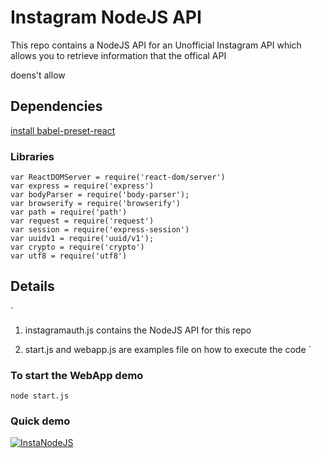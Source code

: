 # Instagram NodeJS API

This repo contains a NodeJS API for an Unofficial Instagram API which allows you to retrieve information that the offical API

doens't allow

## Dependencies

[install babel-preset-react](https://babeljs.io/docs/en/babel-preset-react.html)

### Libraries
```
var ReactDOMServer = require('react-dom/server')
var express = require('express')
var bodyParser = require('body-parser');
var browserify = require('browserify')
var path = require('path')
var request = require('request')
var session = require('express-session')
var uuidv1 = require('uuid/v1');
var crypto = require('crypto')
var utf8 = require('utf8')
```

## Details

`
1. instagramauth.js contains the NodeJS API for this repo

2. start.js and webapp.js are examples file on how to execute the code
`

### To start the WebApp demo
`node start.js`

### Quick demo
[![InstaNodeJS](http://img.youtube.com/vi/h5GW_4cWvCc/0.jpg)](http://www.youtube.com/watch?v=h5GW_4cWvCc)


